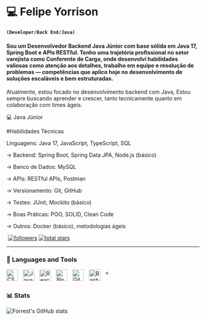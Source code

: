# 💻 Felipe Yorrison

**`(Developer/Back End/Java)`**

#### <p> Sou um Desenvolvedor Backend Java Júnior com base sólida em Java 17, Spring Boot e APIs RESTful. Tenho uma trajetória profissional no setor varejista como Conferente de Carga, onde desenvolvi habilidades valiosas como atenção aos detalhes, trabalho em equipe e resolução de problemas — competências que aplico hoje no desenvolvimento de soluções escaláveis e bem estruturadas.

Atualmente, estou focado no desenvolvimento backend com Java, Estou sempre buscando aprender e crescer, tanto tecnicamente quanto em colaboração com times ágeis.

💻 Java Júnior 

#Habilidades Técnicas

Linguagens: Java 17, JavaScript, TypeScript, SQL

-> Backend: Spring Boot, Spring Data JPA, Node.js (básico)

-> Banco de Dados: MySQL 

-> APIs: RESTful APIs, Postman

-> Versionamento: Git, GitHub

-> Testes: JUnit, Mockito (básico)

-> Boas Práticas: POO, SOLID, Clean Code

-> Outros: Docker (básico), metodologias ágeis
</p>


   <p align="left">
      </a> 
      <a href="">
         <img alt="" title="" src=""/></a> 
      <a href="https://github.com/FelipeYors?tab=followers">
         <img alt="followers" title="Follow me on Github" src="https://custom-icon-badges.demolab.com/github/followers/FelipeYors?color=236ad3&labelColor=1155ba&style=for-the-badge&logo=person-add&label=Follow&logoColor=white"/></a>
      <a href="https://github.com/FelipeYors?tab=repositories&sort=stargazers">
         <img alt="total stars" title="Total stars on GitHub" src="https://custom-icon-badges.demolab.com/github/stars/FelipeYors?color=55960c&style=for-the-badge&labelColor=488207&logo=star"/></a>
   </p>

---

### 🧰 Languages and Tools

<
<img align="left" alt="CSS" width="30px" style="padding-right:10px;" src="https://cdn.jsdelivr.net/gh/devicons/devicon/icons/css3/css3-plain.svg" />
<img align="left" alt="JavaScript" width="30px" style="padding-right:10px;" src="https://cdn.jsdelivr.net/gh/devicons/devicon/icons/javascript/javascript-plain.svg" />
<img align="left" alt="React" width="30px" style="padding-right:10px;" src="https://cdn.jsdelivr.net/gh/devicons/devicon/icons/react/react-original.svg" />
<img align="left" alt="NodeJS" width="30px" style="padding-right:10px;" src="https://cdn.jsdelivr.net/gh/devicons/devicon/icons/nodejs/nodejs-original.svg" />
<img align="left" alt="GitHub" width="30px" style="padding-right:10px;" src="https://cdn.jsdelivr.net/gh/devicons/devicon/icons/github/github-original.svg" />
<img align="left" alt="Bash" width="30px" style="padding-right:10px;" src="https://cdn.jsdelivr.net/gh/devicons/devicon/icons/bash/bash-original.svg" />
<br />

#

#

### 📊 Stats

![Forrest's GitHub stats](https://github-readme-stats.vercel.app/api?username=FelipeYors&show_icons=true&theme=gruvbox)

#
